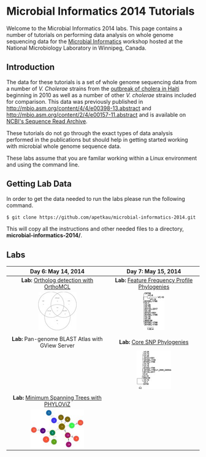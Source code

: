 Microbial Informatics 2014 Tutorials
====================================

Welcome to the Microbial Informatics 2014 labs.  This page contains a number of tutorials on performing data analysis on whole genome sequencing data for the [Microbial Informatics](https://www.corefacility.ca/wiki/bin/view/BioinformaticsWorkshop/WorkshopMay2014) workshop hosted at the National Microbiology Laboratory in Winnipeg, Canada.

Introduction
------------

The data for these tutorials is a set of whole genome sequencing data from a number of *V. Cholerae* strains from the [outbreak of cholera in Haiti](http://en.wikipedia.org/wiki/2010%E2%80%9313_Haiti_cholera_outbreak) beginning in 2010 as well as a number of other *V. cholerae* strains included for comparison.  This data was previously published in http://mbio.asm.org/content/4/4/e00398-13.abstract and http://mbio.asm.org/content/2/4/e00157-11.abstract and is available on [NCBI's Sequence Read Archive](http://www.ncbi.nlm.nih.gov/sra/).

These tutorials do not go through the exact types of data analysis performed in the publications but should help in getting started working with microbial whole genome sequence data.

These labs assume that you are familar working within a Linux environment and using the command line.

Getting Lab Data
----------------

In order to get the data needed to run the labs please run the following command.

```bash
$ git clone https://github.com/apetkau/microbial-informatics-2014.git
```

This will copy all the instructions and other needed files to a directory, **microbial-informatics-2014/**.

Labs
----

| Day 6: May 14, 2014                                                         | Day 7: May 15, 2014                                                            |
|:---------------------------------------------------------------------------:|:------------------------------------------------------------------------------:|
| **Lab:** [Ortholog detection with OrthoMCL](labs/orthomcl)                  | **Lab:** [Feature Frequency Profile Phylogenies](labs/ffp-phylogeny)           |
| ![genome-groups-small](labs/orthomcl/images/genome-groups-small-thumb.jpg)  | ![tree-5](labs/ffp-phylogeny/images/tree-5-thumb.jpg)                          |
|                                                                             |                                                                                |
| **Lab:** Pan-genome BLAST Atlas with GView Server                           | **Lab:** [Core SNP Phylogenies](labs/core-snp)                                 |
|                                                                             | ![output-10-subsample](labs/core-snp/images/output-10-subsample-thumb.jpg)     |
|                                                                             |                                                                                |
| **Lab:** [Minimum Spanning Trees with PHYLOViZ](labs/mst)                   |                                                                                |
| ![lab1-mst-location](labs/mst/images/lab1-mst-location-thumb.jpg)          |                                                                                |
